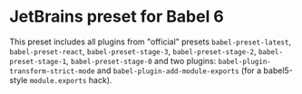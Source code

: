 # JetBrains preset for Babel 6

This preset includes all plugins from "official" presets `babel-preset-latest`, `babel-preset-react`,
`babel-preset-stage-3`, `babel-preset-stage-2`, `babel-preset-stage-1`, `babel-preset-stage-0`
and two plugins:
`babel-plugin-transform-strict-mode` and `babel-plugin-add-module-exports` (for a babel5-style `module.exports` hack).
